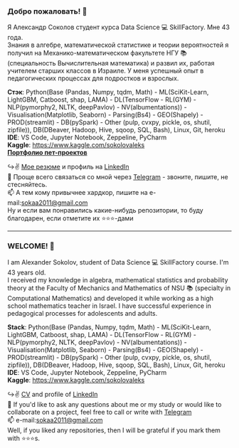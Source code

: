 ### Добро пожаловать! 👋

Я Александр Соколов студент курса Data Science 💻 SkillFactory. Мне 43 года.  
Знания в алгебре, математической статистике и теории вероятностей я получил на Механико-математическом факультете НГУ 📚 (специальность Вычислительная математика) и развил их, работая учителем старших классов в Израиле. У меня успешный опыт в педагогических процессах для подростков и взрослых.  

**Стэк**:  Python(Base (Pandas, Numpy, tqdm, Math) - ML(SciKit-Learn, LightGBM, Catboost, shap, LAMA) - DL(TensorFlow - RL(GYM) - NLP(pymorphy2, NLTK, deepPavlov) - NV(albumentations)) - Visualisation(Matplotlib, Seaborn) - Parsing(Bs4) - GEO(Shapely) - PROD(streamlit) - DB(pySpark)  - Other (pulp, cvxpy, pickle, os, shutil, zipfile)), DB(DBeaver, Hadoop, Hive, sqoop, SQL, Bash), Linux, Git, heroku  
**IDE**: VS Code, Jupyter Notebook, Zeppeline, PyCharm  
**Kaggle**: https://www.kaggle.com/sokolovaleks  
[**Портфолио пет-проектов**](https://github.com/alex-sokolov2011/skillfactory_rds)

↪️✌️ [Мое резюме](https://hh.ru/resume/771742d4ff073fc5bb0039ed1f7368755a7a74) и профиль на [LinkedIn](https://www.linkedin.com/in/sokaa2011/)  
📩 Проще всего связаться со мной через [Telegram](https://t.me/aleks_2011) - звоните, пишите, не стесняйтесь.  
📫 А тем кому привычнее хардкор, пишите на e-mail:[sokaa2011@gmail.com](mailto:sokaa2011@gmail.com)  
Ну и если вам понравились какие-нибудь репозитории, то буду благодарен, если отметите их ⭐️⭐️⭐️-дами  

---
### WELCOME! 👋

I am Alexander Sokolov, student of Data Science 💻 SkillFactory course. I'm 43 years old.  
I received my knowledge in algebra, mathematical statistics and probability theory at the Faculty of Mechanics and Mathematics of NSU 📚 (specialty in Computational Mathematics) and developed it while working as a high school mathematics teacher in Israel. I have successful experience in pedagogical processes for adolescents and adults.  

**Stack**:  Python(Base (Pandas, Numpy, tqdm, Math) - ML(SciKit-Learn, LightGBM, Catboost, shap, LAMA) - DL(TensorFlow - RL(GYM) - NLP(pymorphy2, NLTK, deepPavlov) - NV(albumentations)) - Visualisation(Matplotlib, Seaborn) - Parsing(Bs4) - GEO(Shapely) - PROD(streamlit) - DB(pySpark)  - Other (pulp, cvxpy, pickle, os, shutil, zipfile)), DB(DBeaver, Hadoop, Hive, sqoop, SQL, Bash), Linux, Git, heroku  
**IDE**: VS Code, Jupyter Notebook, Zeppeline, PyCharm  
**Kaggle**: https://www.kaggle.com/sokolovaleks

↪️✌️ [CV](https://hh.ru/resume/771742d4ff073fc5bb0039ed1f7368755a7a74) and profile of [LinkedIn](https://www.linkedin.com/in/%D1%81%D0%BE%D0%BA%D0%BE%D0%BB%D0%BE%D0%B2-%D0%B0%D0%BB%D0%B5%D0%BA%D1%81%D0%B0%D0%BD%D0%B4%D1%80-05378037/)  
📩  If you'd like to ask any questions about me or my study or would like to collaborate on a project, feel free to call or write with [Telegram](https://t.me/aleks_2011)  
📫 e-mail:[sokaa2011@gmail.com](mailto:sokaa2011@gmail.com)  
Well, if you liked any repositories, then I will be grateful if you mark them with ⭐️⭐️⭐️s.
